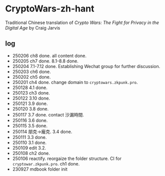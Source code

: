 # CryptoWars-zh-hant

Traditional Chinese translation of *Crypto Wars: The Fight for Privacy in the Digital Age* by Craig Jarvis

## log
- 250206 ch8 done. all content done.
- 250205 ch7 done. 8.1-8.8 done.
- 250204 7.1-7.12 done. Establishing Wechat group for further discussion.
- 250203 ch6 done.
- 250202 ch5 done.
- 250201 ch4 done. change domain to `cryptowars.zkpunk.pro`.
- 250128 4.1 done.
- 250123 ch3 done.
- 250122 3.10 done.
- 250121 3.9 done.
- 250120 3.8 done.
- 250117 3.7 done. contact 沙漏時間.
- 250116 3.6 done.
- 250115 3.5 done.
- 250114 朋克->龐克. 3.4 done.
- 250111 3.3 done.
- 250110 3.1 done.
- 250109 edit 3.2.
- 250108 ch2 done.
- 250106 reactify. reorgaize the folder structure. CI for `cryptowar.zkpunk.pro`. ch1 done.
- 230927 mdbook folder init
